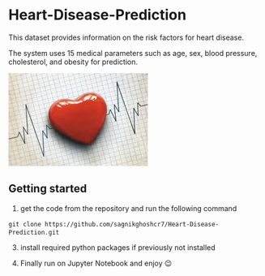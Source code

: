 # Heart-Disease-Prediction
This dataset provides information on the risk factors for heart disease.

The system uses 15 medical parameters such as age, sex, blood pressure, cholesterol, and obesity for prediction.

![](https://github.com/sagnikghoshcr7/images/blob/master/Heart.jpg)

<!-- 
<img src="https://github.com/sagnikghoshcr7/images/blob/master/Heart.jpg" width="100" height="100">
-->

## Getting started

1. get the code from the repository and run the following command
```
git clone https://github.com/sagnikghoshcr7/Heart-Disease-Prediction.git
```
3. install required python packages if previously not installed

4. Finally run on Jupyter Notebook and enjoy 😉
